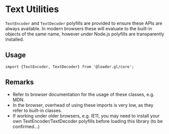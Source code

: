 # Text Utilities

`TextEncoder` and `TextDecoder` polyfills are provided to ensure these APIs are always available. In modern browsers these will evaluate to the built-in objects of the same name, however under Node.js polyfills are transparently installed.

## Usage

```
import {TextEncoder, TextDecoder} from '@loader.gl/core';
```

## Remarks

* Refer to browser documentation for the usage of these classes, e.g. MDN.
* In the browser, overhead of using these imports is very low, as they refer to built-in classes.
* If working under older browsers, e.g. IE11, you may need to install your own TextEncoder/TextDecoder polyfills before loading this library (to be confirmed...)
